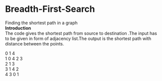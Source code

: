 # Breadth-First-Search
Finding the shortest path in a graph </br>
<b>Introduction</b></br>
The code gives the shortest path from source to destination .The input has to be given in form of adjacency list.The output is the shortest path with distance between the points.

 0 1 4 </br>
 1 0 4 2 3  </br>
 2 1 3  </br>
 3 1 4 2 </br>
 4 3 0 1 </br>

